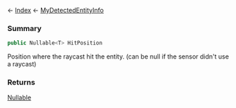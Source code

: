 ← [Index](Api-Index) ← [MyDetectedEntityInfo](Sandbox.ModAPI.Ingame.MyDetectedEntityInfo)

### Summary

```csharp
public Nullable<T> HitPosition
```

Position where the raycast hit the entity. (can be null if the sensor didn't use a raycast)

### Returns

[Nullable<T>](System.Nullable`1)

